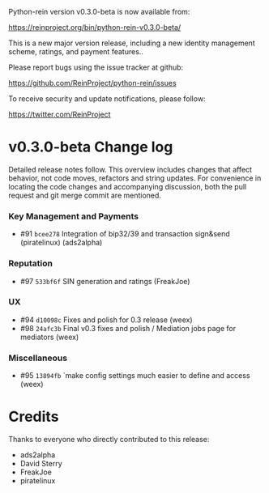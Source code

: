 Python-rein version v0.3.0-beta is now available from:

  <https://reinproject.org/bin/python-rein-v0.3.0-beta/>

This is a new major version release, including a new
identity management scheme, ratings, and payment
features..

Please report bugs using the issue tracker at github:

  <https://github.com/ReinProject/python-rein/issues>

To receive security and update notifications, please follow:

  <https://twitter.com/ReinProject>


v0.3.0-beta Change log
======================

Detailed release notes follow. This overview includes changes that affect
behavior, not code moves, refactors and string updates. For convenience in locating
the code changes and accompanying discussion, both the pull request and
git merge commit are mentioned.


### Key Management and Payments
- #91 `bcee278` Integration of bip32/39 and transaction sign&send (piratelinux) (ads2alpha)

### Reputation
- #97 `533bf6f` SIN generation and ratings (FreakJoe)

### UX
- #94 `d10098c` Fixes and polish for 0.3 release (weex)
- #98 `24afc3b` Final v0.3 fixes and polish / Mediation jobs page for mediators (weex)

### Miscellaneous
- #95 `13894fb` `make config settings much easier to define and access (weex)


Credits
=======

Thanks to everyone who directly contributed to this release:

- ads2alpha
- David Sterry
- FreakJoe
- piratelinux
